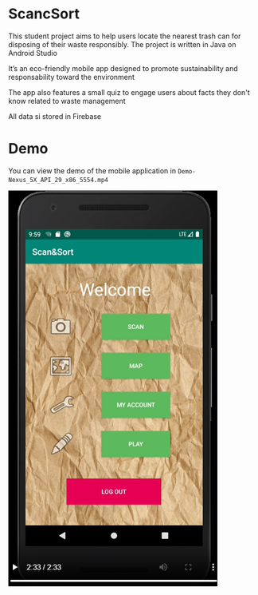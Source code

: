 # ScancSort
This student project aims to help users locate the nearest trash can for disposing of their waste responsibly. 
The project is written in Java on Android Studio

It’s an eco-friendly mobile app designed to promote sustainability and responsability toward the environment

The app also features a small quiz to engage users about facts they don't know related to waste management

All data si stored in Firebase

# Demo
You can view the demo of the mobile application in `Demo-Nexus_5X_API_29_x86_5554.mp4`

![alt text](image.png)
